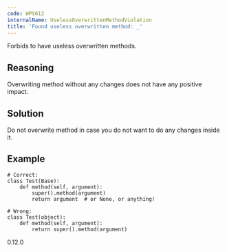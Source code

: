 ```yaml
---
code: WPS612
internalName: UselessOverwrittenMethodViolation
title: 'Found useless overwritten method: _'
---
```


Forbids to have useless overwritten methods.

## Reasoning
Overwriting method without any changes does not have any positive
impact.

## Solution
Do not overwrite method in case you do not want to do any changes
inside it.

## Example

    # Correct:
    class Test(Base):
        def method(self, argument):
            super().method(argument)
            return argument  # or None, or anything!
    
    # Wrong:
    class Test(object):
        def method(self, argument):
            return super().method(argument)

<div class="versionadded">

0.12.0

</div>
